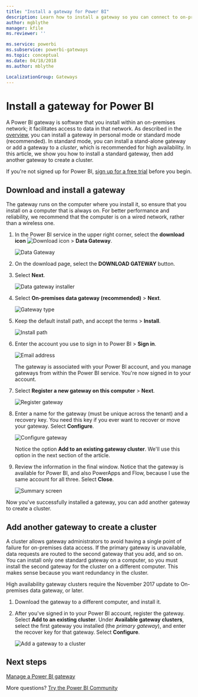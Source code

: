 ```yaml
---
title: "Install a gateway for Power BI"
description: Learn how to install a gateway so you can connect to on-premises data in power BI.
author: mgblythe
manager: kfile
ms.reviewer: ''

ms.service: powerbi
ms.subservice: powerbi-gateways
ms.topic: conceptual
ms.date: 04/18/2018
ms.author: mblythe

LocalizationGroup: Gateways
---
```


# Install a gateway for Power BI

A Power BI gateway is software that you install within an on-premises network; it facilitates access to data in that network. As described in the [overview](service-gateway-getting-started.md), you can install a gateway in personal mode or standard mode (recommended). In standard mode, you can install a stand-alone gateway or add a gateway to a *cluster*, which is recommended for high availability. In this article, we show you how to install a standard gateway, then add another gateway to create a cluster.

If you're not signed up for Power BI, [sign up for a free trial](https://app.powerbi.com/signupredirect?pbi_source=web) before you begin.


## Download and install a gateway

The gateway runs on the computer where you install it, so ensure that you install on a computer that is always on. For better performance and reliability, we recommend that the computer is on a wired network, rather than a wireless one.

1. In the Power BI service in the upper right corner, select the **download icon** ![Download icon](media/service-gateway-install/icon-download.png) > **Data Gateway**.

    ![Data Gateway](media/service-gateway-install/data-gateway.png)

2. On the download page, select the **DOWNLOAD GATEWAY** button.

3. Select **Next**.     

    ![Data gateway installer](media/service-gateway-install/gateway-installer.png)

4. Select **On-premises data gateway (recommended)** > **Next**.

    ![Gateway type](media/service-gateway-install/gateway-type.png)

5. Keep the default install path, and accept the terms > **Install**.

    ![Install path](media/service-gateway-install/install-path.png)

6. Enter the account you use to sign in to Power BI > **Sign in**.

    ![Email address](media/service-gateway-install/email-address.png)

    The gateway is associated with your Power BI account, and you manage gateways from within the Power BI service. You're now signed in to your account.

7. Select **Register a new gateway on this computer** > **Next**.

    ![Register gateway](media/service-gateway-install/register-gateway.png)

8. Enter a name for the gateway (must be unique across the tenant) and a recovery key. You need this key if you ever want to recover or move your gateway. Select **Configure**.

    ![Configure gateway](media/service-gateway-install/configure-gateway.png)

    Notice the option **Add to an existing gateway cluster**. We'll use this option in the next section of the article.

9. Review the information in the final window. Notice that the gateway is available for Power BI, and also PowerApps and Flow, because I use the same account for all three. Select **Close**.

    ![Summary screen](media/service-gateway-install/summary-screen.png)

Now you've successfully installed a gateway, you can add another gateway to create a cluster.


## Add another gateway to create a cluster

A cluster allows gateway administrators to avoid having a single point of failure for on-premises data access. If the primary gateway is unavailable, data requests are routed to the second gateway that you add, and so on. You can install only one standard gateway on a computer, so you must install the second gateway for the cluster on a different computer. This makes sense because you want redundancy in the cluster.

High availability gateway clusters require the November 2017 update to On-premises data gateway, or later.

1. Download the gateway to a different computer, and install it.

2. After you've signed in to your Power BI account, register the gateway. Select **Add to an existing cluster**. Under **Available gateway clusters**, select the first gateway you installed (the *primary gateway*), and enter the recover key for that gateway. Select **Configure**.

    ![Add a gateway to a cluster](media/service-gateway-install/add-cluster.png)


## Next steps

[Manage a Power BI gateway](service-gateway-manage.md)

More questions? [Try the Power BI Community](http://community.powerbi.com/)